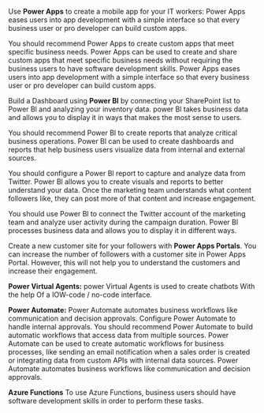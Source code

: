 
Use **Power Apps** to create a mobile app for your IT workers: Power Apps eases users into app development with a simple interface so that every business user or pro developer can build custom apps. 

You should recommend Power Apps to create custom apps that meet specific business needs. 
Power Apps can be used to create and share custom apps that meet specific business needs without requiring the business users to have software development skills. 
Power Apps eases users into app development with a simple interface so that every business user or pro developer can build custom apps. 

Build a Dashboard using **Power Bl** by connecting your SharePoint list to Power Bl and analyzing your inventory data. power Bl takes business data and allows you to display it in ways that makes the most sense to users. 

You should recommend Power Bl to create reports that analyze critical business operations. 
Power Bl can be used to create dashboards and reports that help business users visualize data from internal and external sources. 

You should configure a Power Bl report to capture and analyze data from Twitter. Power Bl allows you to create visuals and reports to better understand your data. Once the marketing team understands what content followers like, they can post more of that content and increase engagement. 

You should use Power Bl to connect the Twitter account of the marketing team and analyze user activity during the campaign duration. 
Power Bl processes business data and allows you to display it in different ways. 

Create a new customer site for your followers with **Power Apps Portals**. You can increase the number of followers with a customer site in Power Apps Portal. However, this will not help you to understand the customers and increase their engagement. 

**Power Virtual Agents:** power Virtual Agents is used to create chatbots With the help Of a IOW-code / no-code interface. 


**Power Automate:** Power Automate automates business workflows like communication and decision approvals. 
Configure Power Automate to handle internal approvals.
You should recommend Power Automate to build automatic workflows that access data from multiple sources. 
Power Automate can be used to create automatic workflows for business processes, like sending an email notification when a sales order is created or integrating data from custom APIs with internal data sources. 
Power Automate automates business workflows like communication and decision approvals. 


**Azure Functions** To use Azure Functions, business users should have software development skills in order to perform these tasks. 

